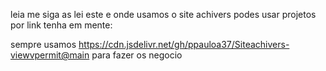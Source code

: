 leia me
siga as lei este e onde usamos o site achivers podes usar
projetos por link tenha em mente:

sempre usamos https://cdn.jsdelivr.net/gh/ppauloa37/Siteachivers-viewvpermit@main para
fazer os negocio
